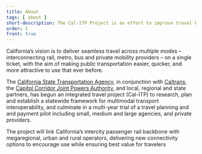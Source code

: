 ```yaml
---
title: About
tags: [ about ]
short-description: The Cal-ITP Project is an effort to improve travel by transit across California.
order: 1
front: true
---
```


California’s vision is to deliver seamless travel across multiple modes – interconnecting rail, metro, bus and private mobility providers – on a single ticket, with the aim of making public transportation easier, quicker, and more attractive to use that ever before.

The [California State Transportation Agency](http://www.calsta.ca.gov), in conjunction with [Caltrans](www.caltrans.ca.gov), the [Capitol Corridor Joint Powers Authority](www.capitolcorridor.org), and local, regional and state partners, has begun an integrated travel project (Cal-ITP) to research, plan and establish a statewide framework for multimodal transport interoperability, and culminate in a multi-year trial of a travel planning and and payment pilot including small, medium and large agencies, and private providers. 

The project will link California’s intercity passenger rail backbone with megaregional, urban and rural operators, delivering new connectivity options to encourage use while ensuring best value for travelers

